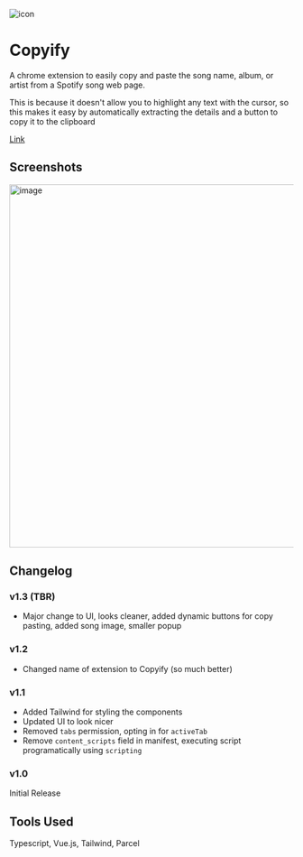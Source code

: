 ![icon](https://github.com/gmadharh/spotify-song-extractor/assets/58638508/32a0ab9f-18ed-4b26-921a-397a4671f63b)
 # Copyify

A chrome extension to easily copy and paste the song name, album, or artist from a Spotify song web page.

This is because it doesn't allow you to highlight any text with the cursor, so this makes it easy by automatically extracting the details and a button to copy it to the clipboard

[Link](https://chromewebstore.google.com/detail/spotify-song-extractor/mnaooedpbbimbgcjlfebmkomloakbeag?hl=en&authuser=2)

## Screenshots

<img width="644" alt="image" src="https://github.com/gmadharh/copyify/assets/58638508/1223c84c-3b4d-4c33-a772-10af11d8dbb8">

## Changelog

### v1.3 (TBR)

- Major change to UI, looks cleaner, added dynamic buttons for copy pasting, added song image, smaller popup

### v1.2 

- Changed name of extension to Copyify (so much better)

### v1.1

- Added Tailwind for styling the components
- Updated UI to look nicer
- Removed `tabs` permission, opting in for `activeTab`
- Remove `content_scripts` field in manifest, executing script programatically using `scripting`

### v1.0 

Initial Release


## Tools Used

Typescript, Vue.js, Tailwind, Parcel


